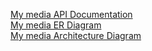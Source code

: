 [My media API Documentation](https://docs.google.com/document/d/10mvREV788nlk1FDUE6_UJDKBmeJ38sO78OvCEzkH7mE/edit?usp=sharing)  
[My media ER Diagram](https://docs.google.com/document/d/14y6QYdzFT3BTIuudWl-9N8jXcSFxYVlFPFOcqKSP25Y/edit?tab=t.0#heading=h.otynqf5yof0n)  
[My media Architecture Diagram](https://docs.google.com/document/d/1XpRz506_RmZErh7j4WTksIsSbCpeNb4Fcl8RM4-c1no/edit?tab=t.0)  